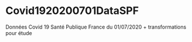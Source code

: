 # Covid1920200701DataSPF
Données Covid 19 Santé Publique France du 01/07/2020 + transformations pour étude 
